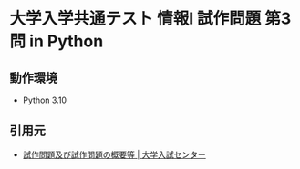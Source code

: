 # 大学入学共通テスト 情報I 試作問題 第3問 in Python

## 動作環境
+ Python 3.10

## 引用元
+ [試作問題及び試作問題の概要等 | 大学入試センター](https://www.dnc.ac.jp/albums/abm.php?f=abm00041798.pdf&n=6-2-1+%E8%A9%A6%E4%BD%9C%E5%95%8F%E9%A1%8C%E3%80%8E%E6%83%85%E5%A0%B1%E2%85%A0%E3%80%8F.pdf)
